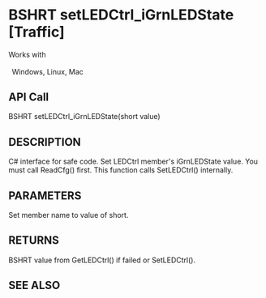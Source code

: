 # BSHRT setLEDCtrl_iGrnLEDState [Traffic]

Works with <p class="s1" style="padding-top: 2pt;padding-left: 5pt;text-indent: 0pt;text-align: left;"><a name="bookmark451">&zwnj;</a>Windows, Linux, Mac</p>

## API Call
BSHRT setLEDCtrl_iGrnLEDState(short value)
## DESCRIPTION
C# interface for safe code. Set LEDCtrl member&#39;s iGrnLEDState value. You must call ReadCfg() first. This function calls SetLEDCtrl() internally.

## PARAMETERS
Set member name to value of short.

## RETURNS
BSHRT value from GetLEDCtrl() if failed or SetLEDCtrl().

## SEE ALSO

